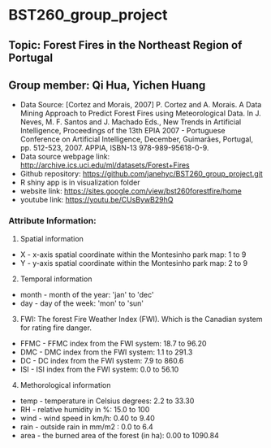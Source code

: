 # BST260_group_project
## Topic: Forest Fires in the Northeast Region of Portugal
## Group member: Qi Hua, Yichen Huang

* Data Source: [Cortez and Morais, 2007] P. Cortez and A. Morais. A Data Mining Approach to Predict Forest Fires using Meteorological Data. In J. Neves, M. F. Santos and J. Machado Eds., New Trends in Artificial Intelligence, Proceedings of the 13th EPIA 2007 - Portuguese Conference on Artificial Intelligence, December, Guimarães, Portugal, pp. 512-523, 2007. APPIA, ISBN-13 978-989-95618-0-9.
* Data source webpage link: http://archive.ics.uci.edu/ml/datasets/Forest+Fires
* Github repository: https://github.com/janehyc/BST260_group_project.git
* R shiny app is in visualization folder
* website link: https://sites.google.com/view/bst260forestfire/home
* youtube link: https://youtu.be/CUsBywB29hQ

### Attribute Information:
1. Spatial information
* X - x-axis spatial coordinate within the Montesinho park map: 1 to 9
* Y - y-axis spatial coordinate within the Montesinho park map: 2 to 9

2. Temporal information
* month - month of the year: 'jan' to 'dec'
* day - day of the week: 'mon' to 'sun'

3. FWI: The forest Fire Weather Index (FWI). Which is the Canadian system for rating fire danger.
* FFMC - FFMC index from the FWI system: 18.7 to 96.20
* DMC - DMC index from the FWI system: 1.1 to 291.3
* DC - DC index from the FWI system: 7.9 to 860.6
* ISI - ISI index from the FWI system: 0.0 to 56.10

4. Methorological information
* temp - temperature in Celsius degrees: 2.2 to 33.30
* RH - relative humidity in %: 15.0 to 100
* wind - wind speed in km/h: 0.40 to 9.40
* rain - outside rain in mm/m2 : 0.0 to 6.4
* area - the burned area of the forest (in ha): 0.00 to 1090.84
